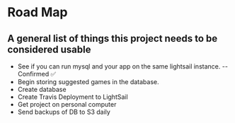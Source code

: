# Road Map
## A general list of things this project needs to be considered usable

- See if you can run mysql and your app on the same lightsail instance. -- Confirmed :white_check_mark:
- Begin storing suggested games in the database.
- Create database
- Create Travis Deployment to LightSail
- Get project on personal computer
- Send backups of DB to S3 daily 
